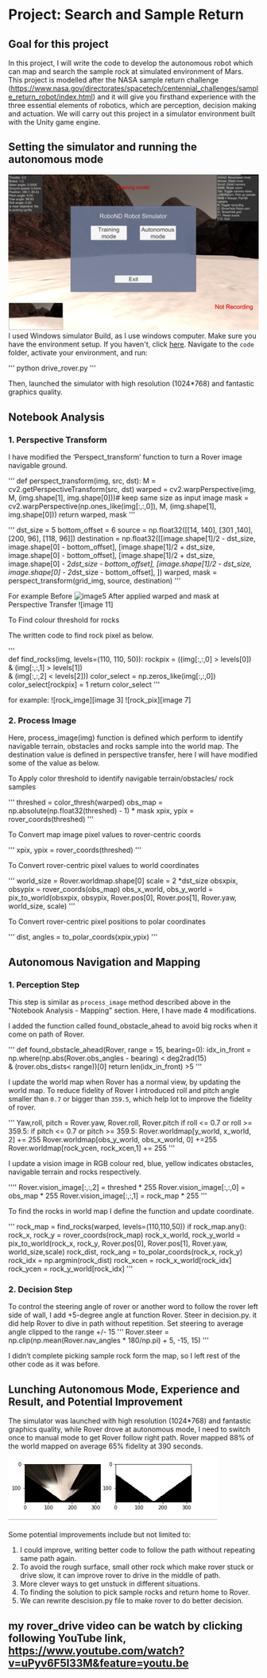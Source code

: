 
# Project: Search and Sample Return

[//]: ## (Image References)
[image1]: ./misc/rover_image.jpg
[image2]: ./calibration_images/example_grid1.jpg
[image3]: ./calibration_images/example_rock1.jpg 
[image4]: ./calibration_images/map_bw.jpg 
[image5]: ./calibration_images/example_grid2.jpg 
[image6]: ./calibration_images/color_thresh.png
[image7]: ./calibration_images/rock_pix.png 
[image8]: ./calibration_images/coordinate_transformation
[image9]: ./misc/Robo_simulator_mode.png 
[image10]:./misc/autonomous_mode.jpg
[image11]:/misc/applied_threshold.png


## Goal for this project 

In this project, I will write the code to develop the autonomous robot which can map and search the sample rock at simulated environment of Mars. 
This project is modelled after the NASA sample return challenge (https://www.nasa.gov/directorates/spacetech/centennial_challenges/sample_return_robot/index.html) and it will give you firsthand experience with the three essential elements of robotics, which are perception, decision making and actuation.  We will carry out this project in a simulator environment built with the Unity game engine.  

## Setting the simulator and running the autonomous mode
![image9]
I used Windows simulator Build, as I use windows computer. Make sure you have the environment setup. If you haven't, click [here](https://github.com/ryan-keenan/RoboND-Python-Starterkit).
Navigate to the `code` folder, activate your environment, and run:

'''
python drive_rover.py
'''

 Then, launched the simulator with high resolution (1024*768) and fantastic graphics quality.

## Notebook Analysis 

### 1. Perspective Transform 

I have modified the ‘Perspect_transform’ function to turn a Rover image navigable ground.


''' def perspect_transform(img, src, dst):
          M = cv2.getPerspectiveTransform(src, dst)
    warped = cv2.warpPerspective(img, M, (img.shape[1], img.shape[0]))# keep same size as input image
   mask = cv2.warpPerspective(np.ones_like(img[:,:,0]), M, (img.shape[1], img.shape[0]))
    return warped, mask
'''

'''
dst_size = 5 
bottom_offset = 6
source = np.float32([[14, 140], [301 ,140],[200, 96], [118, 96]])
destination = np.float32([[image.shape[1]/2 - dst_size, image.shape[0] - bottom_offset],
                  [image.shape[1]/2 + dst_size, image.shape[0] - bottom_offset],
                  [image.shape[1]/2 + dst_size, image.shape[0] - 2*dst_size - bottom_offset], 
                  [image.shape[1]/2 - dst_size, image.shape[0] - 2*dst_size - bottom_offset],
                  ])
warped, mask = perspect_transform(grid_img, source, destination) 
''' 

For example 
Before   ![image5]
After applied warped and mask at Perspective Transfer
![image 11]

To Find colour threshold for rocks 

The written code to find rock pixel as below. 

'''   
def find_rocks(img, levels=(110, 110, 50)):
    rockpix = ((img[:,:,0] > levels[0]) \
    & (img[:,:,1] > levels[1]) \
    & (img[:,:,2] < levels[2]))
    color_select = np.zeros_like(img[:,:,0])
    color_select[rockpix] = 1 
    return color_select
'''

for example:
![rock_imge][image 3]
![rock_pix][image 7]

### 2. Process Image


Here, process_image(img) function is defined which perform to identify navigable terrain, obstacles and rocks sample into the world map. The destination value is defined in perspective transfer, here I will have modified some of the value as below. 

To Apply color threshold to identify navigable terrain/obstacles/ rock samples 

'''
threshed = color_thresh(warped)
obs_map = np.absolute(np.float32(threshed) - 1) * mask 
xpix, ypix = rover_coords(threshed)
'''

To Convert map image pixel values to rover-centric coords

'''
xpix, ypix = rover_coords(threshed)
'''

To Convert rover-centric pixel values to world coordinates

''' 
world_size = Rover.worldmap.shape[0]
scale = 2 *dst_size
obsxpix, obsypix = rover_coords(obs_map)
obs_x_world, obs_y_world = pix_to_world(obsxpix, obsypix, Rover.pos[0], Rover.pos[1], Rover.yaw, world_size, scale)
'''

To Convert rover-centric pixel positions to polar coordinates

'''
dist, angles = to_polar_coords(xpix,ypix)
'''

## Autonomous Navigation and Mapping

### 1. Perception Step

This step is similar as  `process_image`  method described above in the "Notebook Analysis - Mapping" section. Here,  I have made 4 modifications. 

I added the function called found_obstacle_ahead to avoid  big rocks when it come on path of Rover.

'''
 def found_obstacle_ahead(Rover, range = 15, bearing=0):
	idx_in_front = np.where(np.abs(Rover.obs_angles - bearing) < deg2rad(15) \
		& (rover.obs_dists< range))[0]
	return len(idx_in_front) >5 
	''' 

I update the world map when Rover has a normal view, by updating the world map. To reduce fidelity of Rover I introduced roll and pitch angle smaller than `0.7` or bigger than `359.5`, which help lot to improve the fidelity of rover. 

'''
Yaw,roll, pitch =  Rover.yaw, Rover.roll, Rover.pitch
if roll <= 0.7 or roll >= 359.5:
        if pitch <= 0.7 or pitch >= 359.5:
 Rover.worldmap[y_world, x_world, 2] += 255
    Rover.worldmap[obs_y_world, obs_x_world, 0] +=255
 Rover.worldmap[rock_ycen, rock_xcen,1] += 255 
 '''

I update a vision image in RGB colour red, blue, yellow indicates obstacles, navigable terrain and rocks respectively. 

''''
Rover.vision_image[:,:,2] = threshed * 255
Rover.vision_image[:,:,0] = obs_map * 255
Rover.vision_image[:,:,1] = rock_map * 255
'''

To find the rocks in world map I define the function and update coordinate. 

'''
rock_map = find_rocks(warped, levels=(110,110,50))
    if rock_map.any():
        rock_x, rock_y = rover_coords(rock_map)
        rock_x_world, rock_y_world = pix_to_world(rock_x, rock_y, Rover.pos[0],
                                                     Rover.pos[1], Rover.yaw, world_size,scale)
        rock_dist, rock_ang = to_polar_coords(rock_x, rock_y)
        rock_idx = np.argmin(rock_dist)
        rock_xcen = rock_x_world[rock_idx]
        rock_ycen = rock_y_world[rock_idx]
        '''
### 2.   Decision Step

To control the steering angle of rover or another word to follow the rover left side of wall, I add +5-degree angle at function Rover. Steer in decision.py. it did help Rover to dive in path without repetition. Set steering to average angle clipped to the range +/- 15
'''
Rover.steer = np.clip(np.mean(Rover.nav_angles * 180/np.pi) + 5, -15, 15)
'''


I didn’t complete picking sample rock form the map, so I left rest of the other code as it was before. 


## Lunching Autonomous Mode, Experience and Result, and Potential Improvement 

The  simulator was launched with high resolution (1024*768) and fantastic graphics quality, while Rover drove at autonomous mode, I need to switch once to manual mode to get Rover follow right path.
Rover mapped 88% of the world mapped on average 65% fidelity  at 390 seconds.

![Autonomous Result][image11]

Some potential improvements include but not limited to:

1. I could improve, writing better code to follow the path without repeating same path again. 
2. To avoid the rough surface, small other rock which make rover stuck or drive slow, it can improve rover to drive in the middle of path.
3. More clever ways to get unstuck in different situations.
4. To finding the solution to pick sample rocks and return home to Rover. 
5. We can rewrite descision.py file to make rover to do better decision. 


## my rover_drive video can be watch by clicking following YouTube link, https://www.youtube.com/watch?v=uPyv6F5I33M&feature=youtu.be
